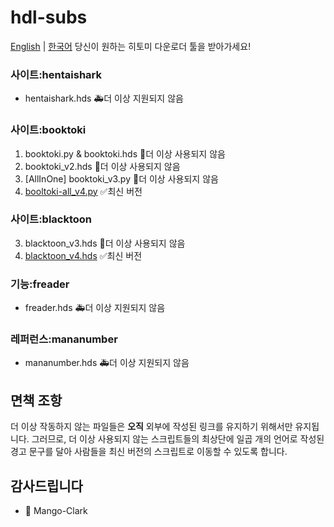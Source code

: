 # hdl-subs
[English](https://github.com/STR-HK/hdl-stubs) | [한국어](https://github.com/STR-HK/hdl-stubs/blob/main/%EB%82%98%EB%A5%BC%EC%9D%BD%EC%96%B4.md)
당신이 원하는 히토미 다운로더 툴을 받아가세요!

### 사이트:hentaishark
- hentaishark.hds 🚑️더 이상 지원되지 않음

### 사이트:booktoki
1. booktoki.py & booktoki.hds 🚨더 이상 사용되지 않음
2. booktoki_v2.hds 🚨더 이상 사용되지 않음
3. [AllInOne] booktoki_v3.py 🚨더 이상 사용되지 않음
4. [booltoki-all_v4.py](https://raw.githubusercontent.com/hyriph/hdl-stubs/refs/heads/main/booktoki-all_v4.py) ✅최신 버전

### 사이트:blacktoon
3. blacktoon_v3.hds 🚨더 이상 사용되지 않음
4. [blacktoon_v4.hds](https://raw.githubusercontent.com/STR-HK/hdl-stubs/main/blacktoon_v4.hds) ✅최신 버전

### 기능:freader
- freader.hds 🚑️더 이상 지원되지 않음

### 레퍼런스:mananumber
- mananumber.hds 🚑️더 이상 지원되지 않음

## 면책 조항
더 이상 작동하지 않는 파일들은 **오직** 외부에 작성된 링크를 유지하기 위해서만 유지됩니다.
그러므로, 더 이상 사용되지 않는 스크립트들의 최상단에 일곱 개의 언어로 작성된 경고 문구를 달아 사람들을 최신 버전의 스크립트로 이동할 수 있도록 합니다.

## 감사드립니다
- 🎉 Mango-Clark

